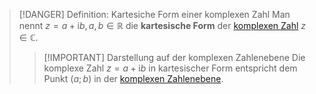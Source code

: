 > [!DANGER] Definition: Kartesiche Form einer komplexen Zahl
> Man nennt $z = a + \mathrm{i}b, a, b \in \mathbb{R}$ die **kartesische Form** der [komplexen Zahl](../Komplexe%20Zahlen.md) $z\in\mathbb{C}$.
> > [!IMPORTANT] Darstellung auf der komplexen Zahlenebene
> > Die komplexe Zahl $z = a + \mathrm{i}b$ in kartesischer Form entspricht dem Punkt $(a; b)$ in der [komplexen Zahlenebene](Die%20komplexe%20Zahlenebene.md).